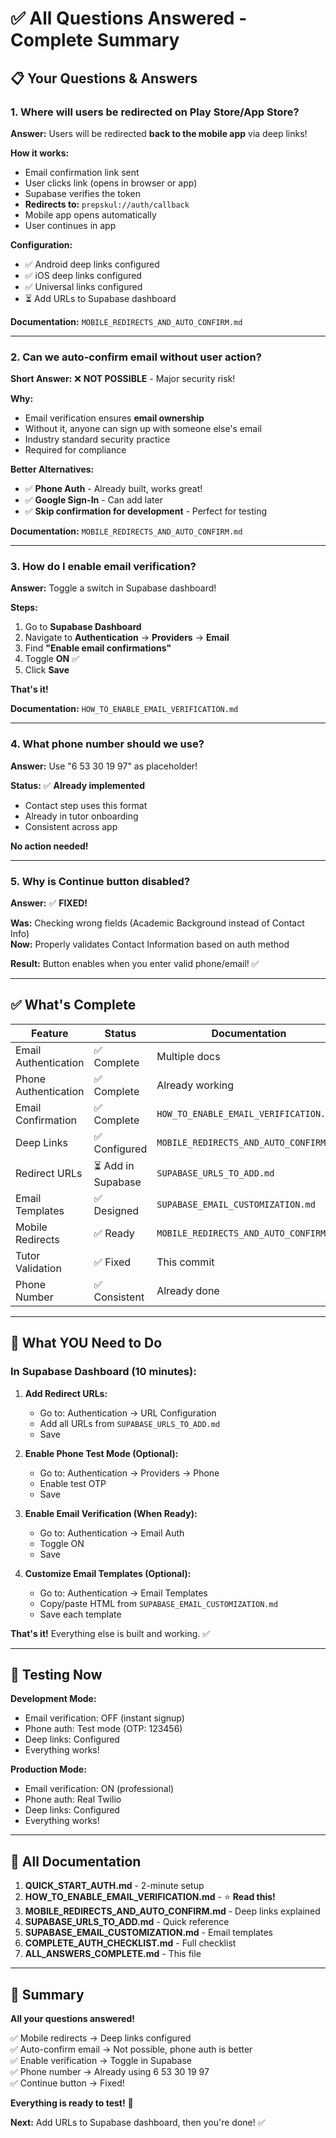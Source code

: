 # ✅ All Questions Answered - Complete Summary

## 📋 Your Questions & Answers

### **1. Where will users be redirected on Play Store/App Store?**

**Answer:** Users will be redirected **back to the mobile app** via deep links!

**How it works:**
- Email confirmation link sent
- User clicks link (opens in browser or app)
- Supabase verifies the token
- **Redirects to:** `prepskul://auth/callback`
- Mobile app opens automatically
- User continues in app

**Configuration:**
- ✅ Android deep links configured
- ✅ iOS deep links configured
- ✅ Universal links configured
- ⏳ Add URLs to Supabase dashboard

**Documentation:** `MOBILE_REDIRECTS_AND_AUTO_CONFIRM.md`

---

### **2. Can we auto-confirm email without user action?**

**Short Answer:** ❌ **NOT POSSIBLE** - Major security risk!

**Why:**
- Email verification ensures **email ownership**
- Without it, anyone can sign up with someone else's email
- Industry standard security practice
- Required for compliance

**Better Alternatives:**
- ✅ **Phone Auth** - Already built, works great!
- ✅ **Google Sign-In** - Can add later
- ✅ **Skip confirmation for development** - Perfect for testing

**Documentation:** `MOBILE_REDIRECTS_AND_AUTO_CONFIRM.md`

---

### **3. How do I enable email verification?**

**Answer:** Toggle a switch in Supabase dashboard!

**Steps:**
1. Go to **Supabase Dashboard**
2. Navigate to **Authentication** → **Providers** → **Email**
3. Find **"Enable email confirmations"**
4. Toggle **ON** ✅
5. Click **Save**

**That's it!**

**Documentation:** `HOW_TO_ENABLE_EMAIL_VERIFICATION.md`

---

### **4. What phone number should we use?**

**Answer:** Use "6 53 30 19 97" as placeholder!

**Status:** ✅ **Already implemented**
- Contact step uses this format
- Already in tutor onboarding
- Consistent across app

**No action needed!**

---

### **5. Why is Continue button disabled?**

**Answer:** ✅ **FIXED!**

**Was:** Checking wrong fields (Academic Background instead of Contact Info)  
**Now:** Properly validates Contact Information based on auth method

**Result:** Button enables when you enter valid phone/email! ✅

---

## ✅ **What's Complete**

| Feature | Status | Documentation |
|---------|--------|---------------|
| Email Authentication | ✅ Complete | Multiple docs |
| Phone Authentication | ✅ Complete | Already working |
| Email Confirmation | ✅ Complete | `HOW_TO_ENABLE_EMAIL_VERIFICATION.md` |
| Deep Links | ✅ Configured | `MOBILE_REDIRECTS_AND_AUTO_CONFIRM.md` |
| Redirect URLs | ⏳ Add in Supabase | `SUPABASE_URLS_TO_ADD.md` |
| Email Templates | ✅ Designed | `SUPABASE_EMAIL_CUSTOMIZATION.md` |
| Mobile Redirects | ✅ Ready | `MOBILE_REDIRECTS_AND_AUTO_CONFIRM.md` |
| Tutor Validation | ✅ Fixed | This commit |
| Phone Number | ✅ Consistent | Already done |

---

## 🎯 **What YOU Need to Do**

### **In Supabase Dashboard (10 minutes):**

1. **Add Redirect URLs:**
   - Go to: Authentication → URL Configuration
   - Add all URLs from `SUPABASE_URLS_TO_ADD.md`
   - Save

2. **Enable Phone Test Mode (Optional):**
   - Go to: Authentication → Providers → Phone
   - Enable test OTP
   - Save

3. **Enable Email Verification (When Ready):**
   - Go to: Authentication → Email Auth
   - Toggle ON
   - Save

4. **Customize Email Templates (Optional):**
   - Go to: Authentication → Email Templates
   - Copy/paste HTML from `SUPABASE_EMAIL_CUSTOMIZATION.md`
   - Save each template

**That's it!** Everything else is built and working. ✅

---

## 🧪 **Testing Now**

**Development Mode:**
- Email verification: OFF (instant signup)
- Phone auth: Test mode (OTP: 123456)
- Deep links: Configured
- Everything works!

**Production Mode:**
- Email verification: ON (professional)
- Phone auth: Real Twilio
- Deep links: Configured
- Everything works!

---

## 📂 **All Documentation**

1. **QUICK_START_AUTH.md** - 2-minute setup
2. **HOW_TO_ENABLE_EMAIL_VERIFICATION.md** - ⭐ **Read this!**
3. **MOBILE_REDIRECTS_AND_AUTO_CONFIRM.md** - Deep links explained
4. **SUPABASE_URLS_TO_ADD.md** - Quick reference
5. **SUPABASE_EMAIL_CUSTOMIZATION.md** - Email templates
6. **COMPLETE_AUTH_CHECKLIST.md** - Full checklist
7. **ALL_ANSWERS_COMPLETE.md** - This file

---

## 🎉 **Summary**

**All your questions answered!**

✅ Mobile redirects → Deep links configured  
✅ Auto-confirm email → Not possible, phone auth is better  
✅ Enable verification → Toggle in Supabase  
✅ Phone number → Already using 6 53 30 19 97  
✅ Continue button → Fixed!  

**Everything is ready to test!** 🚀

**Next:** Add URLs to Supabase dashboard, then you're done! ✅

